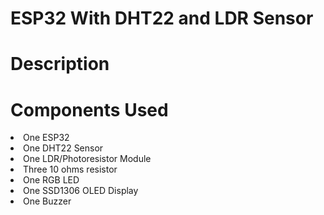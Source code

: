# ESP32 With DHT22 and LDR Sensor

# Description

# Components Used
<li>One ESP32</li>
<li>One DHT22 Sensor</li>
<li>One LDR/Photoresistor Module</li>
<li>Three 10 ohms resistor</li>
<li>One RGB LED</li>
<li>One SSD1306 OLED Display</li>
<li>One Buzzer</li>

